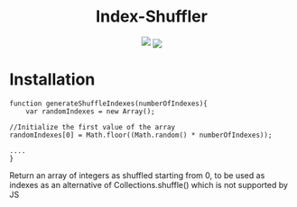 <div align="center">
  <h1 align="center">Index-Shuffler</h1>
  <a align="center" href="http://javascript.com"><img src="https://www.javascript.com/images/pages/shared/logo.svg"/></a>
  <img align="center" src="https://img.shields.io/npm/l/express.svg"/>
</div>

# Installation

```
function generateShuffleIndexes(numberOfIndexes){
	var randomIndexes = new Array();

//Initialize the first value of the array
randomIndexes[0] = Math.floor((Math.random() * numberOfIndexes));

....
}
```

Return an array of integers as shuffled starting from 0, to be used as indexes as an alternative of Collections.shuffle() which is not supported by JS
